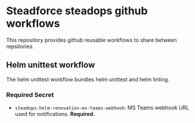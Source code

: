 # Steadforce steadops github workflows
This repository provides github reusable workflows to share between repsitories.

## Helm unittest workflow
The helm unittest workflow bundles helm unittest and helm linting.

### Required Secret
- `steadops-helm-renovation-ms-teams-webhook`: MS Teams webhook URL used for notifications. **Required.**